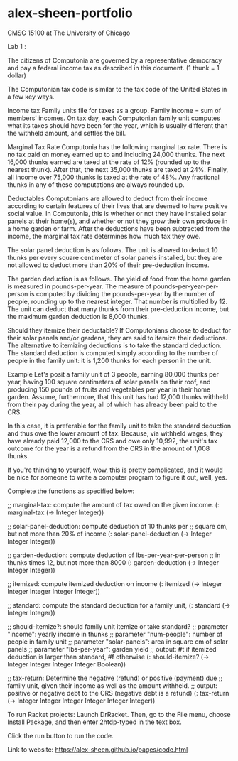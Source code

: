 # alex-sheen-portfolio

CMSC 15100 at The University of Chicago

Lab 1 :

The citizens of Computonia are governed by a representative democracy and pay a federal income tax as described in this document. (1 thunk = 1 dollar)

The Computonian tax code is similar to the tax code of the United States in a few key ways.

Income tax
  Family units file for taxes as a group. Family income = sum of members' incomes.
  On tax day, each Computonian family unit computes what its taxes should have been for the year, which is usually different than the withheld amount, and settles the bill.

Marginal Tax Rate
  Computonia has the following marginal tax rate. There is no tax paid on money earned up to and including 24,000 thunks. The next 16,000 thunks earned are taxed at the rate of 12% (rounded up to the nearest thunk). After that, the next 35,000 thunks are taxed at 24%. Finally, all income over 75,000 thunks is taxed at the rate of 48%. Any fractional thunks in any of these computations are always rounded up.

Deductables
  Computonians are allowed to deduct from their income according to certain features of their lives that are deemed to have positive social value. In Computonia, this is whether or not they have installed solar panels at their home(s), and whether or not they grow their own produce in a home garden or farm. After the deductions have been subtracted from the income, the marginal tax rate determines how much tax they owe.

  The solar panel deduction is as follows. The unit is allowed to deduct 10 thunks per every square centimeter of solar panels installed, but they are not allowed to deduct more than 20% of their pre-deduction income.

  The garden deduction is as follows. The yield of food from the home garden is measured in pounds-per-year. The measure of pounds-per-year-per-person is computed by dividing the pounds-per-year by the number of people, rounding up to the nearest integer. That number is multiplied by 12. The unit can deduct that many thunks from their pre-deduction income, but the maximum garden deduction is 8,000 thunks.

Should they itemize their deductable?
  If Computonians choose to deduct for their solar panels and/or gardens, they are said to itemize their deductions. The alternative to itemizing deductions is to take the standard deduction. The standard deduction is computed simply according to the number of people in the family unit: it is 1,200 thunks for each person in the unit.


Example
  Let's posit a family unit of 3 people, earning 80,000 thunks per year, having 100 square centimeters of solar panels on their roof, and producing 150 pounds of fruits and vegetables per year in their home garden. Assume, furthermore, that this unit has had 12,000 thunks withheld from their pay during the year, all of which has already been paid to the CRS.

  In this case, it is preferable for the family unit to take the standard deduction and thus owe the lower amount of tax. Because, via withheld wages, they have already paid 12,000 to the CRS and owe only 10,992, the unit's tax outcome for the year is a refund from the CRS in the amount of 1,008 thunks.

  If you're thinking to yourself, wow, this is pretty complicated, and it would be nice for someone to write a computer program to figure it out, well, yes.

Complete the functions as specified below:

;; marginal-tax: compute the amount of tax owed on the given income.
(: marginal-tax (-> Integer Integer))

;; solar-panel-deduction: compute deduction of 10 thunks per
;;   square cm, but not more than 20% of income
(: solar-panel-deduction (-> Integer Integer Integer))

;; garden-deduction: compute deduction of lbs-per-year-per-person
;;   in thunks times 12, but not more than 8000
(: garden-deduction (-> Integer Integer Integer))

;; itemized: compute itemized deduction on income
(: itemized (-> Integer Integer Integer Integer Integer))

;; standard: compute the standard deduction for a family unit,
(: standard (-> Integer Integer))

;; should-itemize?: should family unit itemize or take standard?
;; parameter "income": yearly income in thunks
;; parameter "num-people": number of people in family unit
;; parameter "solar-panels": area in square cm of solar panels
;; parameter "lbs-per-year": garden yield
;; output: #t if itemized deduction is larger than standard, #f otherwise
(: should-itemize? (-> Integer Integer Integer Integer Boolean))

;; tax-return: Determine the negative (refund) or positive (payment) due
;;   family unit, given their income as well as the amount withheld.
;; output: positive or negative debt to the CRS (negative debt is a refund)
(: tax-return (-> Integer Integer Integer Integer Integer Integer))

To run Racket projects:
  Launch DrRacket. Then, go to the File menu, choose Install Package, and then enter 2htdp-typed in the text box.

  Click the run button to run the code.

Link to website:
https://alex-sheen.github.io/pages/code.html
